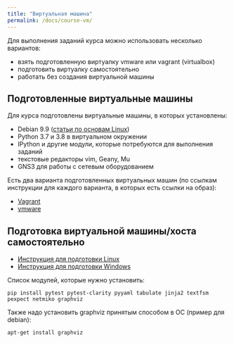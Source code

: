 ```yaml
---
title: "Виртуальная машина"
permalink: /docs/course-vm/
---
```


Для выполнения заданий курса можно использовать несколько вариантов:

* взять подготовленную виртуалку vmware или vagrant (virtualbox)
* подготовить виртуалку самостоятельно
* работать без создания виртуальной машины

## Подготовленные виртуальные машины

Для курса подготовлены виртуальные машины, в которых установлены:

* Debian 9.9 ([статьи по основам Linux](https://pyneng.github.io/docs/linux/))
* Python 3.7 и 3.8 в виртуальном окружении
* IPython и другие модули, которые потребуются для выполнения заданий
* текстовые редакторы vim, Geany, Mu
* GNS3 для работы с сетевым оборудованием

Есть два варианта подготовленных виртуальных машин (по ссылкам инструкции для каждого варианта, в которых есть ссылки на образ):

* [Vagrant](https://docs.google.com/document/d/1tIb8prINPM7uhyFxIhSSIF1-jckN_OWkKaO8zHQus9g/edit?usp=sharing)
* [vmware](https://drive.google.com/open?id=1r7Si9xTphdWp79sKxDhVk2zjWGggfy5Z6h8cKCLP5Cs)


## Подготовка виртуальной машины/хоста самостоятельно

* [Инструкция для подготовки Linux](/docs/pynenglinux/)
* [Инструкция для подготовки Windows](/docs/pynengwindows/)

Список модулей, которые нужно установить:

```
pip install pytest pytest-clarity pyyaml tabulate jinja2 textfsm pexpect netmiko graphviz
```

Также надо установить graphviz принятым способом в ОС (пример для debian):

```
apt-get install graphviz
```
